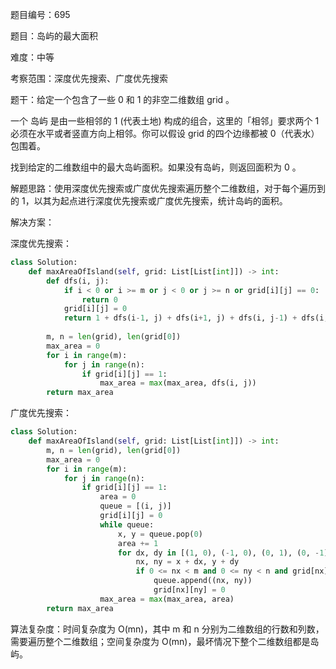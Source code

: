 题目编号：695

题目：岛屿的最大面积

难度：中等

考察范围：深度优先搜索、广度优先搜索

题干：给定一个包含了一些 0 和 1 的非空二维数组 grid 。

一个 岛屿 是由一些相邻的 1 (代表土地) 构成的组合，这里的「相邻」要求两个 1 必须在水平或者竖直方向上相邻。你可以假设 grid 的四个边缘都被 0（代表水）包围着。

找到给定的二维数组中的最大岛屿面积。如果没有岛屿，则返回面积为 0 。

解题思路：使用深度优先搜索或广度优先搜索遍历整个二维数组，对于每个遍历到的 1，以其为起点进行深度优先搜索或广度优先搜索，统计岛屿的面积。

解决方案：

深度优先搜索：

```python
class Solution:
    def maxAreaOfIsland(self, grid: List[List[int]]) -> int:
        def dfs(i, j):
            if i < 0 or i >= m or j < 0 or j >= n or grid[i][j] == 0:
                return 0
            grid[i][j] = 0
            return 1 + dfs(i-1, j) + dfs(i+1, j) + dfs(i, j-1) + dfs(i, j+1)
        
        m, n = len(grid), len(grid[0])
        max_area = 0
        for i in range(m):
            for j in range(n):
                if grid[i][j] == 1:
                    max_area = max(max_area, dfs(i, j))
        return max_area
```

广度优先搜索：

```python
class Solution:
    def maxAreaOfIsland(self, grid: List[List[int]]) -> int:
        m, n = len(grid), len(grid[0])
        max_area = 0
        for i in range(m):
            for j in range(n):
                if grid[i][j] == 1:
                    area = 0
                    queue = [(i, j)]
                    grid[i][j] = 0
                    while queue:
                        x, y = queue.pop(0)
                        area += 1
                        for dx, dy in [(1, 0), (-1, 0), (0, 1), (0, -1)]:
                            nx, ny = x + dx, y + dy
                            if 0 <= nx < m and 0 <= ny < n and grid[nx][ny] == 1:
                                queue.append((nx, ny))
                                grid[nx][ny] = 0
                    max_area = max(max_area, area)
        return max_area
```

算法复杂度：时间复杂度为 O(mn)，其中 m 和 n 分别为二维数组的行数和列数，需要遍历整个二维数组；空间复杂度为 O(mn)，最坏情况下整个二维数组都是岛屿。
